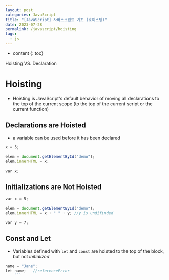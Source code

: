 ```yaml
---
layout: post
categories: JavaScript
title: "[JavaScript] 자바스크립트 기초 (호이스팅)"
date: 2023-07-28
permalink: /javascript/hoisting
tags:
  - js
---
```

* content
{: toc}





Hoisting VS. Declaration




# Hoisting
- Hoisting is JavaScript's default behavior of moving all declarations to the top of the current scope (to the top of the current script or the current function)
## Declarations are Hoisted
- a variable can be used before it has been declared
```js
x = 5; 
  
elem = document.getElementById("demo");  
elem.innerHTML = x;   
  
var x; 
```

## Initializations are Not Hoisted
```js
var x = 5; 
  
elem = document.getElementById("demo");   
elem.innerHTML = x + " " + y; //y is undifinded          
  
var y = 7;
```

## Const and Let
- Variables defined with `let` and `const` are hoisted to the top of the block, but not _initialized_
```js
name = "Jane";  
let name;   //referenceError
	```